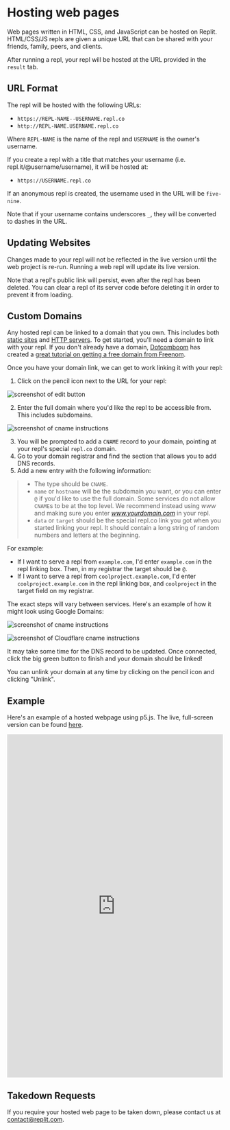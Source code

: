 # Hosting web pages

Web pages written in HTML, CSS, and JavaScript can be hosted on Replit. HTML/CSS/JS repls are given a unique URL that can be shared with your friends, family, peers, and clients.

After running a repl, your repl will be hosted at the URL provided in the `result` tab.

## URL Format

The repl will be hosted with the following URLs:
* `https://REPL-NAME--USERNAME.repl.co`
* `http://REPL-NAME.USERNAME.repl.co`

Where `REPL-NAME` is the name of the repl and `USERNAME` is the owner's username.

If you create a repl with a title that matches your username (i.e. repl.it/@username/username), it will be hosted at:
* `https://USERNAME.repl.co`


If an anonymous repl is created, the username used in the URL will be `five-nine`.

Note that if your username contains underscores `_`, they will be converted to dashes in the URL.

## Updating Websites

Changes made to your repl will not be reflected in the live version until the web project is re-run. Running a web repl will update its live version.

Note that a repl's public link will persist, even after the repl has been deleted. You can clear a repl of its server code before deleting it in order to prevent it from loading.

## Custom Domains

Any hosted repl can be linked to a domain that you own. This includes both [static sites](#hosting-a-web-site) and [HTTP servers](/repls/http-servers). To get started, you'll need a domain to link with your repl. If you don't already have a domain, [Dotcomboom](https://repl.it/@dotcomboom) has created a [great tutorial on getting a free domain from Freenom](https://repl.it/talk/learn/How-to-use-a-custom-domain/8834).

Once you have your domain link, we can get to work linking it with your repl: 

1. Click on the pencil icon next to the URL for your repl:

![screenshot of edit button](/images/repls/edit-custom-domain-icon.png)

2. Enter the full domain where you'd like the repl to be accessible from. This includes subdomains.

![screenshot of cname instructions](/images/repls/custom-domain-cname.png)

3. You will be prompted to add a `CNAME` record to your domain, pointing at your repl's special `repl.co` domain. 
4. Go to your domain registrar and find the section that allows you to add DNS records.
5. Add a new entry with the following information:
> * The type should be `CNAME`.
>* `name` or `hostname` will be the subdomain you want, or you can enter `@` if you'd like to use the full domain. Some services do not allow `CNAME`s to be at the top level. We recommend instead using _www_ and making sure you enter _www.yourdomain.com_ in your repl.
>* `data` or `target` should be the special repl.co link you got when you started linking your repl. It should contain a long string of random numbers and letters at the beginning.

For example:
- If I want to serve a repl from `example.com`, I'd enter `example.com` in the repl linking box. Then, in my registrar the target should be `@`.
- If I want to serve a repl from `coolproject.example.com`, I'd enter `coolproject.example.com` in the repl linking box, and `coolproject` in the target field on my registrar.

The exact steps will vary between services. Here's an example of how it might look using Google Domains:

![screenshot of cname instructions](/images/repls/google-setup-custom-domain.png)

![screenshot of Cloudflare cname instructions](/images/repls/cloudflare-setup-custom-domain.png)

It may take some time for the DNS record to be updated. Once connected, click the big green button to finish and your domain should be linked!

You can unlink your domain at any time by clicking on the pencil icon and clicking "Unlink".

## Example

Here's an example of a hosted webpage using p5.js. The live, full-screen version can be found [here](https://p5-demo--timmy_i_chen.repl.co).

<iframe height="800px" width="100%" src="https://repl.it/@timmy_i_chen/p5-demo?lite=true" scrolling="no" frameborder="no" allowtransparency="true" allowfullscreen="true" sandbox="allow-forms allow-pointer-lock allow-popups allow-same-origin allow-scripts allow-modals"></iframe>

## Takedown Requests

If you require your hosted web page to be taken down, please contact
us at [contact@replit.com](mailto:contact@replit.com).
